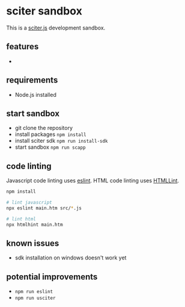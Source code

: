 # sciter sandbox

This is a [sciter.js](https://sciter.com/) development sandbox.

## features

-

## requirements

- Node.js installed

## start sandbox

- git clone the repository
- install packages `npm install`
- install sciter sdk `npm run install-sdk`
- start sandbox `npm run scapp`

## code linting

Javascript code linting uses [eslint](https://github.com/eslint/eslint). HTML code linting uses [HTMLLint](https://htmlhint.com/).

```sh
npm install

# lint javascript
npx eslint main.htm src/*.js

# lint html
npx htmlhint main.htm
```

## known issues

- sdk installation on windows doesn't work yet

## potential improvements

- `npm run eslint`
- `npm run usciter`
